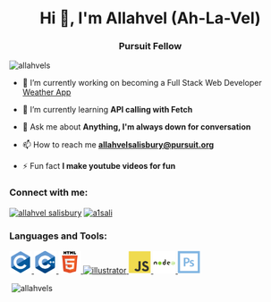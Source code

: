 <h1 align="center">Hi 👋, I'm Allahvel (Ah-La-Vel)</h1>
<h3 align="center">Pursuit Fellow</h3>

<p align="left"> <img src="https://komarev.com/ghpvc/?username=allahvels&label=Profile%20views&color=0e75b6&style=flat" alt="allahvels" /> </p>

- 🔭 I’m currently working on becoming a Full Stack Web Developer [Weather App](https://allahvels.github.io/project-weather-app/)

- 🌱 I’m currently learning **API calling with Fetch**

- 💬 Ask me about **Anything, I'm always down for conversation**

- 📫 How to reach me **allahvelsalisbury@pursuit.org**

- ⚡ Fun fact **I make youtube videos for fun**

<h3 align="left">Connect with me:</h3>
<p align="left">
<a href="https://linkedin.com/in/allahvel salisbury" target="blank"><img align="center" src="https://raw.githubusercontent.com/rahuldkjain/github-profile-readme-generator/master/src/images/icons/Social/linked-in-alt.svg" alt="allahvel salisbury" height="30" width="40" /></a>
<a href="https://www.youtube.com/c/a1sali" target="blank"><img align="center" src="https://raw.githubusercontent.com/rahuldkjain/github-profile-readme-generator/master/src/images/icons/Social/youtube.svg" alt="a1sali" height="30" width="40" /></a>
</p>

<h3 align="left">Languages and Tools:</h3>
<p align="left"> <a href="https://www.cprogramming.com/" target="_blank" rel="noreferrer"> <img src="https://raw.githubusercontent.com/devicons/devicon/master/icons/c/c-original.svg" alt="c" width="40" height="40"/> </a> <a href="https://www.w3schools.com/cpp/" target="_blank" rel="noreferrer"> <img src="https://raw.githubusercontent.com/devicons/devicon/master/icons/cplusplus/cplusplus-original.svg" alt="cplusplus" width="40" height="40"/> </a> <a href="https://www.w3.org/html/" target="_blank" rel="noreferrer"> <img src="https://raw.githubusercontent.com/devicons/devicon/master/icons/html5/html5-original-wordmark.svg" alt="html5" width="40" height="40"/> </a> <a href="https://www.adobe.com/in/products/illustrator.html" target="_blank" rel="noreferrer"> <img src="https://www.vectorlogo.zone/logos/adobe_illustrator/adobe_illustrator-icon.svg" alt="illustrator" width="40" height="40"/> </a> <a href="https://developer.mozilla.org/en-US/docs/Web/JavaScript" target="_blank" rel="noreferrer"> <img src="https://raw.githubusercontent.com/devicons/devicon/master/icons/javascript/javascript-original.svg" alt="javascript" width="40" height="40"/> </a> <a href="https://nodejs.org" target="_blank" rel="noreferrer"> <img src="https://raw.githubusercontent.com/devicons/devicon/master/icons/nodejs/nodejs-original-wordmark.svg" alt="nodejs" width="40" height="40"/> </a> <a href="https://www.photoshop.com/en" target="_blank" rel="noreferrer"> <img src="https://raw.githubusercontent.com/devicons/devicon/master/icons/photoshop/photoshop-line.svg" alt="photoshop" width="40" height="40"/> </a> </p>

<p>&nbsp;<img align="center" src="https://github-readme-stats.vercel.app/api?username=allahvels&show_icons=true&locale=en" alt="allahvels" /></p>
